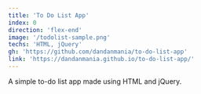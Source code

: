 ```yaml
---
title: 'To Do List App'
index: 0
direction: 'flex-end'
image: '/todolist-sample.png'
techs: 'HTML, jQuery'
gh: 'https://github.com/dandanmania/to-do-list-app'
link: 'https://dandanmania.github.io/to-do-list-app/'
---
```


A simple to-do list app made using HTML and jQuery.
